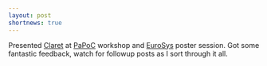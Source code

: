 ```yaml
---
layout: post
shortnews: true
---
```

Presented [Claret](projects/claret.html) at [PaPoC](http://papoc.di.uminho.pt) workshop and [EuroSys](http://eurosys2015.labri.fr) poster session. Got some fantastic feedback, watch for followup posts as I sort through it all.
